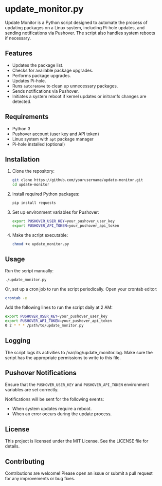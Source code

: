 # update_monitor.py

Update Monitor is a Python script designed to automate the process of updating packages on a Linux system, including Pi-hole updates, and sending notifications via Pushover. The script also handles system reboots if necessary.

## Features

- Updates the package list.
- Checks for available package upgrades.
- Performs package upgrades.
- Updates Pi-hole.
- Runs `autoremove` to clean up unnecessary packages.
- Sends notifications via Pushover.
- Initiates a system reboot if kernel updates or initramfs changes are detected.

## Requirements

- Python 3
- Pushover account (user key and API token)
- Linux system with `apt` package manager
- Pi-hole installed (optional)

## Installation

1. Clone the repository:
    ```bash
    git clone https://github.com/yourusername/update-monitor.git
    cd update-monitor
    ```

2. Install required Python packages:
    ```bash
    pip install requests
    ```

3. Set up environment variables for Pushover:
    ```bash
    export PUSHOVER_USER_KEY=your_pushover_user_key
    export PUSHOVER_API_TOKEN=your_pushover_api_token
    ```

4. Make the script executable:
    ```bash
    chmod +x update_monitor.py
    ```

## Usage

Run the script manually:
```bash
./update_monitor.py
```

Or, set up a cron job to run the script periodically. Open your crontab editor:
```bash
crontab -e
```

Add the following lines to run the script daily at 2 AM:
```bash
export PUSHOVER_USER_KEY=your_pushover_user_key
export PUSHOVER_API_TOKEN=your_pushover_api_token
0 2 * * * /path/to/update_monitor.py
```
## Logging

The script logs its activities to /var/log/update_monitor.log. Make sure the script has the appropriate permissions to write to this file.

## Pushover Notifications

Ensure that the `PUSHOVER_USER_KEY` and `PUSHOVER_API_TOKEN` environment variables are set correctly.

Notifications will be sent for the following events:
- When system updates require a reboot.
- When an error occurs during the update process.

## License

This project is licensed under the MIT License. See the LICENSE file for details.

## Contributing

Contributions are welcome! Please open an issue or submit a pull request for any improvements or bug fixes.
